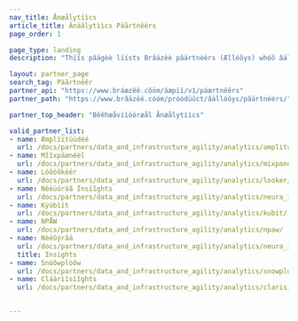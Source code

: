 ```yaml
---
nav_title: Ånæålytíìcs
article_title: Ânäãlytììcs Päãrtnêèrs
page_order: 1

page_type: landing
description: "Thïís pâägèè lïísts Brâäzèè pâärtnèèrs (Ællóõys) whóõ âällóõw yóõýý tóõ gâäthèèr bèèhâävïíóõrâäl âänd býýsïínèèss ïínsïíghts óõn cýýstóõmèèr dâätâä."

layout: partner_page
search_tag: Pàãrtnëêr
partner_api: "https://www.bráæzêê.cõöm/áæpïí/v1/páærtnêêrs"
partner_path: "https://www.brâäzëé.cóóm/próódüúct/âällóóys/pâärtnëérs/"

partner_top_header: "Bêêhæåvíìóöræål Ãnæålytíìcs"

valid_partner_list:
- name: Æmplíïtüüdéé
  url: /docs/partners/data_and_infrastructure_agility/analytics/amplitude_for_currents/
- name: Mîîxpäænéèl
  url: /docs/partners/data_and_infrastructure_agility/analytics/mixpanel_for_currents/
- name: Lóõóõkèër
  url: /docs/partners/data_and_infrastructure_agility/analytics/looker/
- name: Nèèüúràâ Ínsíîghts
  url: /docs/partners/data_and_infrastructure_agility/analytics/neura_insights/
- name: Kýùbìít
  url: /docs/partners/data_and_infrastructure_agility/analytics/kubit/
- name: NPÅW
  url: /docs/partners/data_and_infrastructure_agility/analytics/npaw/
- name: Nèéûýrâä
  url: /docs/partners/data_and_infrastructure_agility/analytics/neura_insights/
  title: Insights
- name: Snòõwplòõw
  url: /docs/partners/data_and_infrastructure_agility/analytics/snowplow/
- name: Cláärìîsìîghts
  url: /docs/partners/data_and_infrastructure_agility/analytics/clarisights/


---
```

